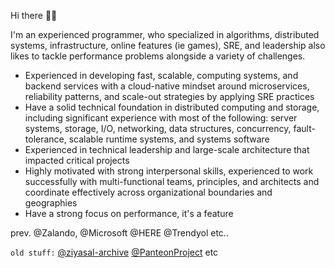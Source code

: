 Hi there 👋🏾

I'm an experienced programmer,  who specialized in algorithms, distributed systems, infrastructure, online features (ie games),  SRE, and leadership also likes to tackle performance problems alongside a variety of challenges.

- Experienced in developing fast, scalable, computing systems, and backend services with a cloud-native mindset around microservices, reliability patterns, and scale-out strategies by applying SRE practices
- Have a solid technical foundation in distributed computing and storage, including significant experience with most of the following: server systems, storage, I/O, networking, data structures, concurrency, fault-tolerance, scalable runtime systems, and systems software
- Experienced in technical leadership and large-scale architecture that impacted critical projects
- Highly motivated with strong interpersonal skills, experienced to work successfully with multi-functional teams, principles, and architects and coordinate effectively across organizational boundaries and geographies
- Have a strong focus on performance, it's a feature

prev. @Zalando, @Microsoft @HERE @Trendyol etc..

`old stuff:` [@ziyasal-archive](https://github.com/ziyasal-archive) [@PanteonProject](https://github.com/PanteonProject) etc
